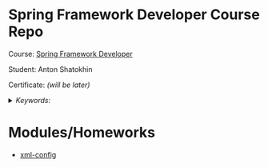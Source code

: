 # Spring Framework Developer Course Repo

Course: [Spring Framework Developer](https://otus.ru/lessons/javaspring/)

Student: Anton Shatokhin

Certificate: *(will be later)*

<details>
<summary>
<i>Keywords: </i>
</summary>
<p>Java, Spring, Maven</p>
</details>

# Modules/Homeworks
- [xml-config](https://github.com/TohaVoice/2023-03-otus-spring-shatokhin/)
